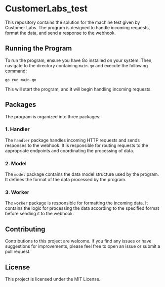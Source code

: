 # CustomerLabs_test

This repository contains the solution for the machine test given by Customer Labs. The program is designed to handle incoming requests, format the data, and send a response to the webhook.

## Running the Program

To run the program, ensure you have Go installed on your system. Then, navigate to the directory containing `main.go` and execute the following command:
```
go run main.go
```
This will start the program, and it will begin handling incoming requests.

## Packages

The program is organized into three packages:

### 1. Handler

The `handler` package handles incoming HTTP requests and sends responses to the webhook. It is responsible for routing requests to the appropriate endpoints and coordinating the processing of data.

### 2. Model

The `model` package contains the data model structure used by the program. It defines the format of the data processed by the program.

### 3. Worker

The `worker` package is responsible for formatting the incoming data. It contains the logic for processing the data according to the specified format before sending it to the webhook.

## Contributing

Contributions to this project are welcome. If you find any issues or have suggestions for improvements, please feel free to open an issue or submit a pull request.

## License

This project is licensed under the MIT License.




